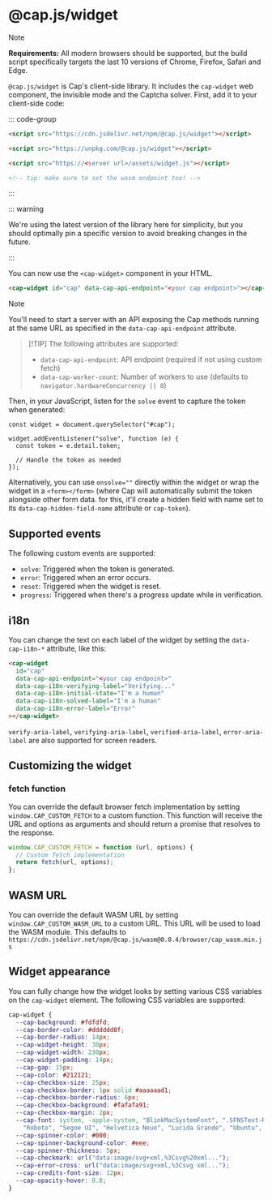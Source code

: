 # @cap.js/widget

> [!NOTE]
>
> **Requirements:** All modern browsers should be supported, but the build script specifically targets the last 10 versions of Chrome, Firefox, Safari and Edge.

`@cap.js/widget` is Cap's client-side library. It includes the `cap-widget` web component, the invisible mode and the Captcha solver. First, add it to your client-side code:

::: code-group

```html
<script src="https://cdn.jsdelivr.net/npm/@cap.js/widget"></script>
```

```html
<script src="https://unpkg.com/@cap.js/widget"></script>
```

```html
<script src="https://<server url>/assets/widget.js"></script>

<!-- tip: make sure to set the wasm endpoint too! -->
```

:::

::: warning

We're using the latest version of the library here for simplicity, but you should optimally pin a specific version to avoid breaking changes in the future.

:::

You can now use the `<cap-widget>` component in your HTML.

```html
<cap-widget id="cap" data-cap-api-endpoint="<your cap endpoint>"></cap-widget>
```

> [!NOTE]
>
> You'll need to start a server with an API exposing the Cap methods running at the same URL as specified in the `data-cap-api-endpoint` attribute.

> [!TIP] The following attributes are supported:
>
> - `data-cap-api-endpoint`: API endpoint (required if not using custom fetch)
> - `data-cap-worker-count`: Number of workers to use (defaults to `navigator.hardwareConcurrency || 8`)

Then, in your JavaScript, listen for the `solve` event to capture the token when generated:

```js{3}
const widget = document.querySelector("#cap");

widget.addEventListener("solve", function (e) {
  const token = e.detail.token;

  // Handle the token as needed
});
```

Alternatively, you can use `onsolve=""` directly within the widget or wrap the widget in a `<form></form>` (where Cap will automatically submit the token alongside other form data. for this, it'll create a hidden field with name set to its `data-cap-hidden-field-name` attribute or `cap-token`).

## Supported events

The following custom events are supported:

- `solve`: Triggered when the token is generated.
- `error`: Triggered when an error occurs.
- `reset`: Triggered when the widget is reset.
- `progress`: Triggered when there's a progress update while in verification.

## i18n

You can change the text on each label of the widget by setting the `data-cap-i18n-*` attribute, like this:

```html
<cap-widget
  id="cap"
  data-cap-api-endpoint="<your cap endpoint>"
  data-cap-i18n-verifying-label="Verifying..."
  data-cap-i18n-initial-state="I'm a human"
  data-cap-i18n-solved-label="I'm a human"
  data-cap-i18n-error-label="Error"
></cap-widget>
```

`verify-aria-label`, `verifying-aria-label`, `verified-aria-label`, `error-aria-label` are also supported for screen readers.

## Customizing the widget

### fetch function

You can override the default browser fetch implementation by setting `window.CAP_CUSTOM_FETCH` to a custom function. This function will receive the URL and options as arguments and should return a promise that resolves to the response.

```js
window.CAP_CUSTOM_FETCH = function (url, options) {
  // Custom fetch implementation
  return fetch(url, options);
};
```

## WASM URL

You can override the default WASM URL by setting `window.CAP_CUSTOM_WASM_URL` to a custom URL. This URL will be used to load the WASM module. This defaults to `https://cdn.jsdelivr.net/npm/@cap.js/wasm@0.0.4/browser/cap_wasm.min.js`

## Widget appearance

You can fully change how the widget looks by setting various CSS variables on the `cap-widget` element. The following CSS variables are supported:

```css
cap-widget {
  --cap-background: #fdfdfd;
  --cap-border-color: #dddddd8f;
  --cap-border-radius: 14px;
  --cap-widget-height: 30px;
  --cap-widget-width: 230px;
  --cap-widget-padding: 14px;
  --cap-gap: 15px;
  --cap-color: #212121;
  --cap-checkbox-size: 25px;
  --cap-checkbox-border: 1px solid #aaaaaad1;
  --cap-checkbox-border-radius: 6px;
  --cap-checkbox-background: #fafafa91;
  --cap-checkbox-margin: 2px;
  --cap-font: system, -apple-system, "BlinkMacSystemFont", ".SFNSText-Regular", "San Francisco",
    "Roboto", "Segoe UI", "Helvetica Neue", "Lucida Grande", "Ubuntu", "arial", sans-serif;
  --cap-spinner-color: #000;
  --cap-spinner-background-color: #eee;
  --cap-spinner-thickness: 5px;
  --cap-checkmark: url("data:image/svg+xml,%3Csvg%20xml...");
  --cap-error-cross: url("data:image/svg+xml,%3Csvg xml...");
  --cap-credits-font-size: 12px;
  --cap-opacity-hover: 0.8;
}
```
